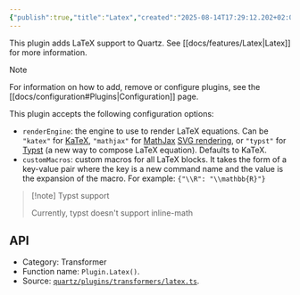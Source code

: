 ```yaml
---
{"publish":true,"title":"Latex","created":"2025-08-14T17:29:12.202+02:00","modified":"2025-08-14T17:29:12.203+02:00","tags":["plugin/transformer"],"cssclasses":""}
---
```



This plugin adds LaTeX support to Quartz. See [[docs/features/Latex\|Latex]] for more information.

> [!note]
> For information on how to add, remove or configure plugins, see the [[docs/configuration#Plugins\|Configuration]] page.

This plugin accepts the following configuration options:

- `renderEngine`: the engine to use to render LaTeX equations. Can be `"katex"` for [KaTeX](https://katex.org/), `"mathjax"` for [MathJax](https://www.mathjax.org/) [SVG rendering](https://docs.mathjax.org/en/latest/output/svg.html), or `"typst"` for [Typst](https://typst.app/) (a new way to compose LaTeX equation). Defaults to KaTeX.
- `customMacros`: custom macros for all LaTeX blocks. It takes the form of a key-value pair where the key is a new command name and the value is the expansion of the macro. For example: `{"\\R": "\\mathbb{R}"}`

> [!note] Typst support
>
> Currently, typst doesn't support inline-math

## API

- Category: Transformer
- Function name: `Plugin.Latex()`.
- Source: [`quartz/plugins/transformers/latex.ts`](https://github.com/jackyzha0/quartz/blob/v4/quartz/plugins/transformers/latex.ts).
